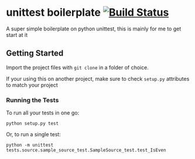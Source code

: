 # unittest boilerplate [![Build Status](https://travis-ci.org/pedro2555/unittest-boilerplate.svg?branch=master)](https://travis-ci.org/pedro2555/unittest-boilerplate)

A super simple boilerplate on python unittest, this is mainly for me to get start at it

## Getting Started

Import the project files with `git clone` in a folder of choice.

If your using this on another project, make sure to check `setup.py` attributes to match your project

### Running the Tests

To run all your tests in one go:

`python setup.py test`

Or, to run a single test:

`python -m unittest tests.source.sample_source_test.SampleSource_test.test_IsEven`
